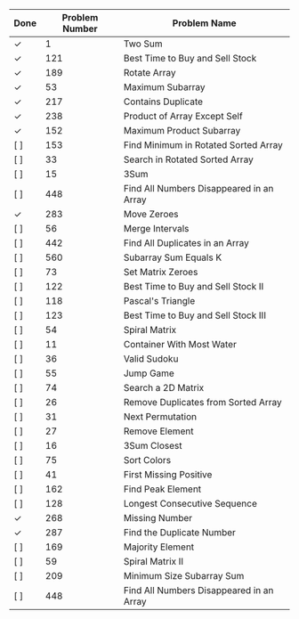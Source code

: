 | Done | Problem Number | Problem Name                                       |
|------|----------------|----------------------------------------------------|
| &check; | 1              | Two Sum                                            |
| &check; | 121            | Best Time to Buy and Sell Stock                   |
| &check; | 189            | Rotate Array                                       |
| &check; | 53             | Maximum Subarray                                   |
| &check; | 217            | Contains Duplicate                                 |
| &check; | 238            | Product of Array Except Self                      |
| &check; | 152            | Maximum Product Subarray                          |
| [ ]  | 153            | Find Minimum in Rotated Sorted Array              |
| [ ]  | 33             | Search in Rotated Sorted Array                     |
| [ ]  | 15             | 3Sum                                               |
| [ ]  | 448            | Find All Numbers Disappeared in an Array          |
| &check; | 283            | Move Zeroes                                        |
| [ ]  | 56             | Merge Intervals                                    |
| [ ]  | 442            | Find All Duplicates in an Array                    |
| [ ]  | 560            | Subarray Sum Equals K                              |
| [ ]  | 73             | Set Matrix Zeroes                                  |
| [ ]  | 122            | Best Time to Buy and Sell Stock II                |
| [ ]  | 118            | Pascal's Triangle                                  |
| [ ]  | 123            | Best Time to Buy and Sell Stock III               |
| [ ]  | 54             | Spiral Matrix                                      |
| [ ]  | 11             | Container With Most Water                          |
| [ ]  | 36             | Valid Sudoku                                      |
| [ ]  | 55             | Jump Game                                          |
| [ ]  | 74             | Search a 2D Matrix                                |
| [ ]  | 26             | Remove Duplicates from Sorted Array               |
| [ ]  | 31             | Next Permutation                                  |
| [ ]  | 27             | Remove Element                                    |
| [ ]  | 16             | 3Sum Closest                                      |
| [ ]  | 75             | Sort Colors                                       |
| [ ]  | 41             | First Missing Positive                            |
| [ ]  | 162            | Find Peak Element                                 |
| [ ]  | 128            | Longest Consecutive Sequence                      |
| &check;  | 268            | Missing Number                                    |
| &check;  | 287            | Find the Duplicate Number                         |
| [ ]  | 169            | Majority Element                                  |
| [ ]  | 59             | Spiral Matrix II                                  |
| [ ]  | 209            | Minimum Size Subarray Sum                         |
| [ ]  | 448            | Find All Numbers Disappeared in an Array          |

